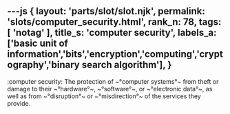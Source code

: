 ---js
{
  layout: 'parts/slot/slot.njk',
  permalink: 'slots/computer_security.html',
  rank_n: 78,
  tags: [ 'notag' ],
  title_s: 'computer security',
  labels_a: ['basic unit of information','bits','encryption','computing','cryptography','binary search algorithm'],
}
---
:computer security:
The protection of ~°computer systems°~ from theft or damage to their ~°hardware°~, ~°software°~, or ~°electronic data°~, as well as from ~°disruption°~ or ~°misdirection°~ of the services they provide.
